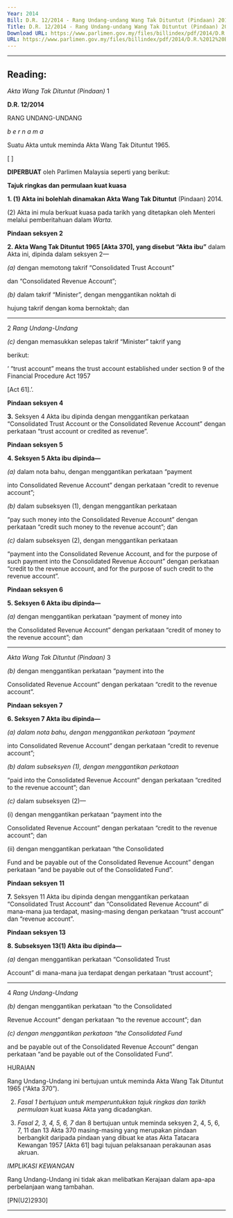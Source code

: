 ```yaml
---
Year: 2014
Bill: D.R. 12/2014 - Rang Undang-undang Wang Tak Dituntut (Pindaan) 2014 ( Ditarik Balik )
Title: D.R. 12/2014 - Rang Undang-undang Wang Tak Dituntut (Pindaan) 2014 ( Ditarik Balik )
Download URL: https://www.parlimen.gov.my/files/billindex/pdf/2014/D.R.%2012%20BM.pdf
URL: https://www.parlimen.gov.my/files/billindex/pdf/2014/D.R.%2012%20BM.pdf
---
```

---
Reading:
---

_Akta Wang Tak Dituntut (Pindaan)_ 1

**D.R. 12/2014**

RANG UNDANG-UNDANG

_b e r n a m a_

Suatu Akta untuk meminda Akta Wang Tak Dituntut 1965.

[ ]

**DIPERBUAT** oleh Parlimen Malaysia seperti yang berikut:

**Tajuk ringkas dan permulaan kuat kuasa**

**1. (1) Akta ini bolehlah dinamakan Akta Wang Tak Dituntut**
(Pindaan) 2014.

(2) Akta ini mula berkuat kuasa pada tarikh yang ditetapkan
oleh Menteri melalui pemberitahuan dalam _Warta._

**Pindaan seksyen 2**

**2. Akta Wang Tak Dituntut 1965 [Akta 370], yang disebut “Akta ibu”**
dalam Akta ini, dipinda dalam seksyen 2—

_(a)_ dengan memotong takrif “Consolidated Trust Account”

dan “Consolidated Revenue Account”;

_(b)_ dalam takrif “Minister”, dengan menggantikan noktah di

hujung takrif dengan koma bernoktah; dan


-----

2 _Rang Undang-Undang_

_(c)_ dengan memasukkan selepas takrif “Minister” takrif yang

berikut:

‘ “trust account” means the trust account established
under section 9 of the Financial Procedure Act 1957

[Act 61].’.

**Pindaan seksyen 4**

**3.** Seksyen 4 Akta ibu dipinda dengan menggantikan perkataan
“Consolidated Trust Account or the Consolidated Revenue Account”
dengan perkataan “trust account or credited as revenue”.

**Pindaan seksyen 5**

**4. Seksyen 5 Akta ibu dipinda—**

_(a)_ dalam nota bahu, dengan menggantikan perkataan “payment

into Consolidated Revenue Account” dengan perkataan
“credit to revenue account”;

_(b)_ dalam subseksyen (1), dengan menggantikan perkataan

“pay such money into the Consolidated Revenue Account”
dengan perkataan “credit such money to the revenue
account”; dan

_(c)_ dalam subseksyen (2), dengan menggantikan perkataan

“payment into the Consolidated Revenue Account, and
for the purpose of such payment into the Consolidated
Revenue Account” dengan perkataan “credit to the
revenue account, and for the purpose of such credit to
the revenue account”.

**Pindaan seksyen 6**

**5. Seksyen 6 Akta ibu dipinda—**

_(a)_ dengan menggantikan perkataan “payment of money into

the Consolidated Revenue Account” dengan perkataan
“credit of money to the revenue account”; dan


-----

_Akta Wang Tak Dituntut (Pindaan)_ 3

_(b)_ dengan menggantikan perkataan “payment into the

Consolidated Revenue Account” dengan perkataan “credit
to the revenue account”.

**Pindaan seksyen 7**

**6. Seksyen 7 Akta ibu dipinda—**

_(a) dalam nota bahu, dengan menggantikan perkataan “payment_

into Consolidated Revenue Account” dengan perkataan
“credit to revenue account”;

_(b) dalam subseksyen (1), dengan menggantikan perkataan_

“paid into the Consolidated Revenue Account” dengan
perkataan “credited to the revenue account”; dan

_(c)_ dalam subseksyen (2)—

(i) dengan menggantikan perkataan “payment into the

Consolidated Revenue Account” dengan perkataan
“credit to the revenue account”; dan

(ii) dengan menggantikan perkataan “the Consolidated

Fund and be payable out of the Consolidated
Revenue Account” dengan perkataan “and be
payable out of the Consolidated Fund”.

**Pindaan seksyen 11**

**7.** Seksyen 11 Akta ibu dipinda dengan menggantikan perkataan
“Consolidated Trust Account” dan “Consolidated Revenue Account”
di mana-mana jua terdapat, masing-masing dengan perkataan “trust
account” dan “revenue account”.

**Pindaan seksyen 13**

**8. Subseksyen 13(1) Akta ibu dipinda—**

_(a)_ dengan menggantikan perkataan “Consolidated Trust

Account” di mana-mana jua terdapat dengan perkataan
“trust account”;


-----

4 _Rang Undang-Undang_

_(b)_ dengan menggantikan perkataan “to the Consolidated

Revenue Account” dengan perkataan “to the revenue
account”; dan

_(c) dengan menggantikan perkataan “the Consolidated Fund_

and be payable out of the Consolidated Revenue Account”
dengan perkataan “and be payable out of the Consolidated
Fund”.

HURAIAN

Rang Undang-Undang ini bertujuan untuk meminda Akta Wang Tak Dituntut
1965 (“Akta 370”).

2. _Fasal 1 bertujuan untuk memperuntukkan tajuk ringkas dan tarikh permulaan_
kuat kuasa Akta yang dicadangkan.

3. _Fasal 2, 3, 4, 5, 6, 7_ dan 8 bertujuan untuk meminda seksyen 2, 4, 5, 6,
7, 11 dan 13 Akta 370 masing-masing yang merupakan pindaan berbangkit
daripada pindaan yang dibuat ke atas Akta Tatacara Kewangan 1957 [Akta 61]
bagi tujuan pelaksanaan perakaunan asas akruan.

_IMPLIKASI KEWANGAN_

Rang Undang-Undang ini tidak akan melibatkan Kerajaan dalam apa-apa
perbelanjaan wang tambahan.

[PN(U2)2930]


-----


